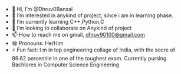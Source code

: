 - 👋 Hi, I’m @Dhruv0Bansal
- 👀 I’m interested in anykind of project, since i am in learning phase.
- 🌱 I’m currently learning C++,Python,C
- 💞️ I’m looking to collaborate on Anykind of project
- 📫 How to reach me on gmail, dhruv90100@gmail.com
- 😄 Pronouns: He/Him
- ⚡ Fun fact: I m in top engineering collage of India, with the socre of 99.62 percentile in one of the toughest exam. Currently pursing Bachlores in Computer Science Engineering

<!---
Dhruv0Bansal/Dhruv0Bansal is a ✨ special ✨ repository because its `README.md` (this file) appears on your GitHub profile.
You can click the Preview link to take a look at your changes.
--->
